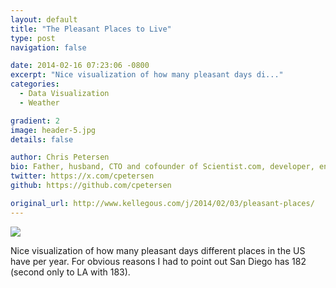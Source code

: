 ```yaml
---
layout: default
title: "The Pleasant Places to Live"
type: post
navigation: false

date: 2014-02-16 07:23:06 -0800
excerpt: "Nice visualization of how many pleasant days di..."
categories:
  - Data Visualization
  - Weather

gradient: 2
image: header-5.jpg
details: false

author: Chris Petersen
bio: Father, husband, CTO and cofounder of Scientist.com, developer, entrepreneur and technologist.
twitter: https://x.com/cpetersen
github: https://github.com/cpetersen

original_url: http://www.kellegous.com/j/2014/02/03/pleasant-places/
---
```



  ![](/assets/import/4508f6f06605ebf21e6a7a625c354d9b.png)  

 Nice visualization of how many pleasant days different places in the US have per year. For obvious reasons I had to point out San Diego has 182 (second only to LA with 183). 

 
